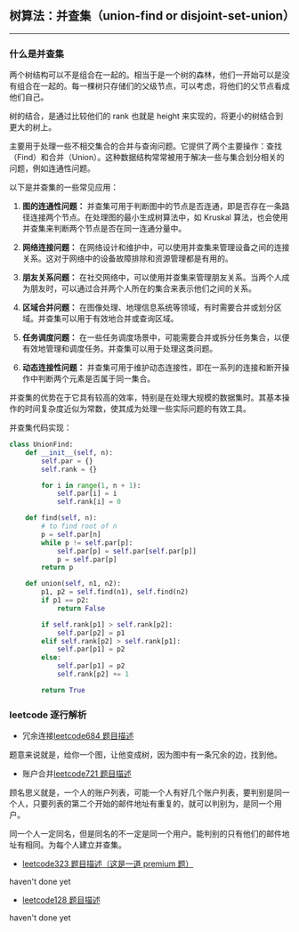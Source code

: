 ## 树算法：并查集（union-find or disjoint-set-union）

---

### 什么是并查集

两个树结构可以不是组合在一起的。相当于是一个树的森林，他们一开始可以是没有组合在一起的。每一棵树只存储们的父级节点，可以考虑，将他们的父节点看成他们自己。

树的结合，是通过比较他们的 rank 也就是 height 来实现的，将更小的树结合到更大的树上。

主要用于处理一些不相交集合的合并与查询问题。它提供了两个主要操作：查找（Find）和合并（Union）。这种数据结构常常被用于解决一些与集合划分相关的问题，例如连通性问题。

以下是并查集的一些常见应用：

1. **图的连通性问题：** 并查集可用于判断图中的节点是否连通，即是否存在一条路径连接两个节点。在处理图的最小生成树算法中，如 Kruskal 算法，也会使用并查集来判断两个节点是否在同一连通分量中。

2. **网络连接问题：** 在网络设计和维护中，可以使用并查集来管理设备之间的连接关系。这对于网络中的设备故障排除和资源管理都是有用的。

3. **朋友关系问题：** 在社交网络中，可以使用并查集来管理朋友关系。当两个人成为朋友时，可以通过合并两个人所在的集合来表示他们之间的关系。

4. **区域合并问题：** 在图像处理、地理信息系统等领域，有时需要合并或划分区域。并查集可以用于有效地合并或查询区域。

5. **任务调度问题：** 在一些任务调度场景中，可能需要合并或拆分任务集合，以便有效地管理和调度任务。并查集可以用于处理这类问题。

6. **动态连接性问题：** 并查集可用于维护动态连接性，即在一系列的连接和断开操作中判断两个元素是否属于同一集合。

并查集的优势在于它具有较高的效率，特别是在处理大规模的数据集时。其基本操作的时间复杂度近似为常数，使其成为处理一些实际问题的有效工具。

并查集代码实现：

```python
class UnionFind:
    def __init__(self, n):
        self.par = {}
        self.rank = {}

        for i in range(1, n + 1):
            self.par[i] = i
            self.rank[i] = 0

    def find(self, n):
        # to find root of n
        p = self.par[n]
        while p != self.par[p]:
            self.par[p] = self.par[self.par[p]]
            p = self.par[p]
        return p

    def union(self, n1, n2):
        p1, p2 = self.find(n1), self.find(n2)
        if p1 == p2:
            return False

        if self.rank[p1] > self.rank[p2]:
            self.par[p2] = p1
        elif self.rank[p2] > self.rank[p1]:
            self.par[p1] = p2
        else:
            self.par[p1] = p2
            self.rank[p2] += 1

        return True
```

### leetcode 逐行解析

- 冗余连接[leetcode684 题目描述](https://leetcode.com/problems/redundant-connection/description/)

题意来说就是，给你一个图，让他变成树，因为图中有一条冗余的边，找到他。

- 账户合并[leetcode721 题目描述](https://leetcode.com/problems/accounts-merge/description/)

顾名思义就是，一个人的账户列表，可能一个人有好几个账户列表，要判别是同一个人，只要列表的第二个开始的邮件地址有重复的，就可以判别为，是同一个用户。

同一个人一定同名，但是同名的不一定是同一个用户。能判别的只有他们的邮件地址有相同。为每个人建立并查集。

- [leetcode323 题目描述（这是一道 premium 题）](https://leetcode.com/problems/number-of-connected-components-in-an-undirected-graph/)

haven't done yet

- [leetcode128 题目描述](https://leetcode.com/problems/longest-consecutive-sequence/description/)

haven't done yet
